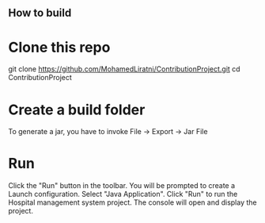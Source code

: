 ## How to build
# Clone this repo
git clone https://github.com/MohamedLiratni/ContributionProject.git
cd ContributionProject

# Create a build folder
To generate a jar, you have to invoke File -> Export -> Jar File

# Run
Click the "Run" button in the toolbar.
You will be prompted to create a Launch configuration. Select "Java Application".
Click "Run" to run the Hospital management system project. The console will open and display the project.

